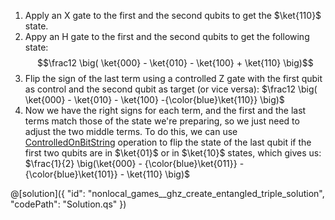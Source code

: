 1. Apply an X gate to the first and the second qubits to get the $\ket{110}$ state.
2. Appy an H gate to the first and the second qubits to get the following state:
$$\frac12 \big( \ket{000} - \ket{010} - \ket{100} + \ket{110} \big)$$
3. Flip the sign of the last term using a controlled Z gate with the first qubit as control and the second qubit as target (or vice versa):
$\frac12 \big( \ket{000} - \ket{010} - \ket{100} -{\color{blue}\ket{110}} \big)$
4. Now we have the right signs for each term, and the first and the last terms match those of the state we're preparing, so we just need to adjust the two middle terms.
To do this, we can use [ControlledOnBitString](https://learn.microsoft.com/qsharp/api/qsharp-lang/microsoft.quantum.canon/applycontrolledonbitstring) operation to flip the state of the last qubit if the first two qubits are in $\ket{01}$ or in $\ket{10}$ states, which gives us:
$\frac{1}{2} \big(\ket{000} - {\color{blue}\ket{011}} - {\color{blue}\ket{101}} - \ket{110} \big)$

@[solution]({
    "id": "nonlocal_games__ghz_create_entangled_triple_solution",
    "codePath": "Solution.qs"
})
